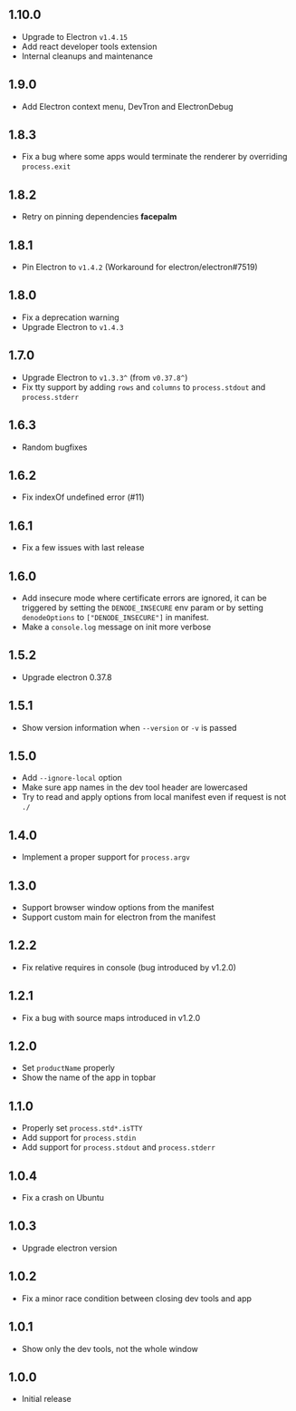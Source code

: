 ## 1.10.0

- Upgrade to Electron `v1.4.15`
- Add react developer tools extension
- Internal cleanups and maintenance

## 1.9.0

- Add Electron context menu, DevTron and ElectronDebug

## 1.8.3

- Fix a bug where some apps would terminate the renderer by overriding `process.exit`

## 1.8.2

- Retry on pinning dependencies **facepalm**

## 1.8.1

- Pin Electron to `v1.4.2` (Workaround for electron/electron#7519)

## 1.8.0

- Fix a deprecation warning
- Upgrade Electron to `v1.4.3`

## 1.7.0

- Upgrade Electron to `v1.3.3^` (from `v0.37.8^`)
- Fix tty support by adding `rows` and `columns` to `process.stdout` and `process.stderr`

## 1.6.3

- Random bugfixes

## 1.6.2

- Fix indexOf undefined error (#11)

## 1.6.1

- Fix a few issues with last release

## 1.6.0

- Add insecure mode where certificate errors are ignored, it can be triggered by setting the `DENODE_INSECURE` env param or by setting `denodeOptions` to `["DENODE_INSECURE"]` in manifest.
- Make a `console.log` message on init more verbose

## 1.5.2

- Upgrade electron 0.37.8

## 1.5.1

- Show version information when `--version` or `-v` is passed

## 1.5.0

- Add `--ignore-local` option
- Make sure app names in the dev tool header are lowercased
- Try to read and apply options from local manifest even if request is not `./`

## 1.4.0

- Implement a proper support for `process.argv`

## 1.3.0

- Support browser window options from the manifest
- Support custom main for electron from the manifest

## 1.2.2

- Fix relative requires in console (bug introduced by v1.2.0)

## 1.2.1

- Fix a bug with source maps introduced in v1.2.0

## 1.2.0

- Set `productName` properly
- Show the name of the app in topbar

## 1.1.0

- Properly set `process.std*.isTTY`
- Add support for `process.stdin`
- Add support for `process.stdout` and `process.stderr`

## 1.0.4

- Fix a crash on Ubuntu

## 1.0.3

- Upgrade electron version

## 1.0.2

- Fix a minor race condition between closing dev tools and app

## 1.0.1

- Show only the dev tools, not the whole window

## 1.0.0

- Initial release
